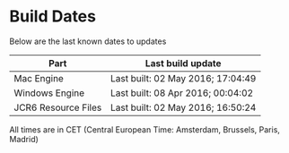 # Build Dates

Below are the last known dates to updates

Part | Last build update
-----|-----
Mac Engine | Last built: 02 May 2016; 17:04:49
Windows Engine | Last built: 08 Apr 2016; 00:04:02
JCR6 Resource Files | Last built: 02 May 2016; 16:50:24
All times are in CET (Central European Time: Amsterdam, Brussels, Paris, Madrid)




